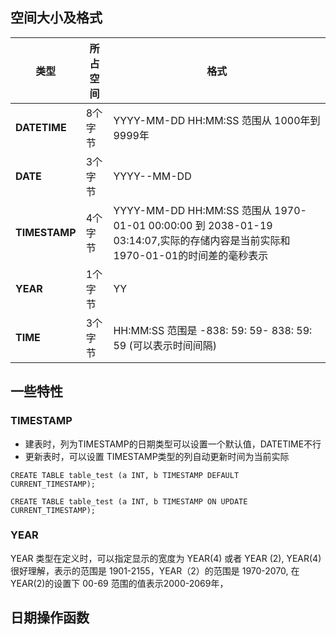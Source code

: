 

## 空间大小及格式
类型 | 所占空间 | 格式
---|--- | ---
**DATETIME** | 8个字节| YYYY-MM-DD HH:MM:SS 范围从 1000年到 9999年
**DATE** | 3个字节| YYYY--MM-DD
**TIMESTAMP** | 4个字节 | YYYY-MM-DD HH:MM:SS 范围从 1970-01-01 00:00:00 到 2038-01-19 03:14:07,实际的存储内容是当前实际和 1970-01-01的时间差的毫秒表示
**YEAR** | 1个字节 | YY 
**TIME** | 3个字节 | HH:MM:SS 范围是 -838: 59: 59- 838: 59: 59 (可以表示时间间隔)


## 一些特性

### TIMESTAMP
- 建表时，列为TIMESTAMP的日期类型可以设置一个默认值，DATETIME不行
- 更新表时，可以设置 TIMESTAMP类型的列自动更新时间为当前实际


```
CREATE TABLE table_test (a INT, b TIMESTAMP DEFAULT CURRENT_TIMESTAMP);
```

```
CREATE TABLE table_test (a INT, b TIMESTAMP ON UPDATE CURRENT_TIMESTAMP);
```

### YEAR
YEAR 类型在定义时，可以指定显示的宽度为 YEAR(4) 或者 YEAR (2), YEAR(4) 很好理解，表示的范围是 1901-2155，YEAR（2）的范围是 1970-2070, 在YEAR(2)的设置下
00-69 范围的值表示2000-2069年，


## 日期操作函数
